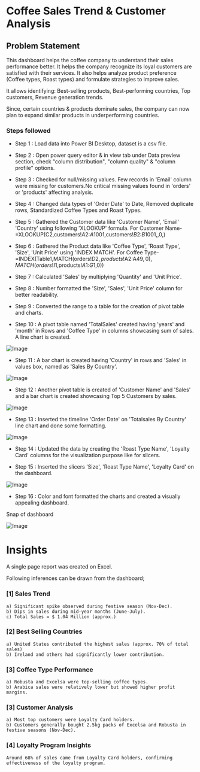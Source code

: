 # Coffee Sales Trend & Customer Analysis 



## Problem Statement

This dashboard helps the coffee company to understand their sales performance better. It helps the company recognize its loyal customers are satisfied with their services. It also helps analyze product preference (Coffee types, Roast types) and formulate strategies to improve sales.

It allows identifying:
Best-selling products, Best-performing countries, Top customers, Revenue generation trends.

Since, certain countries & products dominate sales, the company can now plan to expand similar products in underperforming countries.


### Steps followed 

- Step 1 : Load data into Power BI Desktop, dataset is a csv file.

- Step 2 : Open power query editor & in view tab under Data preview section, check "column distribution", "column quality" & "column profile" options.

- Step 3 : Checked for null/missing values. Few records in 'Email' column were missing for customers.No critical missing values found in 'orders' or 'products' affecting analysis.

- Step 4 : Changed data types of 'Order Date' to  Date, Removed duplicate rows, Standardized Coffee Types and Roast Types.

- Step 5 : Gathered the Customer data like 'Customer Name', 'Email' 'Country' using following 'XLOOKUP' formula.
                              For Customer Name- =XLOOKUP(C2,customers!$A$2:$A$1001,customers!$B$2:$B$1001,,0,)

- Step 6 : Gathered the Product data like 'Coffee Type', 'Roast Type', 'Size', 'Unit Price' using 'INDEX MATCH'.
                             For Coffee Type-=INDEX(Table1,MATCH(orders!$D2,products!$A$2:$A$49,0),MATCH(orders!I$1,products!$A$1:$G$1,0))

- Step 7 : Calculated 'Sales' by multiplying 'Quantity' and 'Unit Price'.

- Step 8 : Number formatted the 'Size', 'Sales', 'Unit Price' column for better readability.

- Step 9 : Converted the range to a table for the creation of pivot table and charts.

- Step 10 : A pivot table named 'TotalSales' created having 'years' and 'month' in Rows and 'Coffee Type' in columns showcasing sum of sales. A line chart is created.

![Image](https://github.com/user-attachments/assets/a12aff6f-1082-4b24-8443-dddbe2902722)
  
- Step 11 : A bar chart is created having 'Country' in rows and 'Sales' in values box, named as 'Sales By Country'.

![Image](https://github.com/user-attachments/assets/65b8bdf1-ed26-4e2b-a447-e06f50add1d8)

- Step 12 : Another pivot table is created of 'Customer Name' and 'Sales' and a bar chart is created showcasing Top 5 Customers by sales.

![Image](https://github.com/user-attachments/assets/05d0c206-95c5-436a-9c4e-d8bb8f6d51f5)

- Step 13 : Inserted the timeline 'Order Date' on 'Totalsales By Country' line chart and done some formatting. 

![Image](https://github.com/user-attachments/assets/61df8171-56d5-4067-b0e7-2ce060129e96)


- Step 14 : Updated the data by creating the 'Roast Type Name', 'Loyalty Card' columns for the visualization purpose like for slicers.

        
- Step 15 : Inserted the slicers 'Size', 'Roast Type Name', 'Loyalty Card' on the dashboard.
  

![Image](https://github.com/user-attachments/assets/0d69b389-629f-4097-bcf4-48ead0189adf)
        
 - Step 16 : Color and font formatted the charts and created a visually appealing dashboard.
 
  
 
 
 Snap of dashboard
 
![Image](https://github.com/user-attachments/assets/1311778e-c5a0-42fd-b369-6872590f4bd5)

 


# Insights

A single page report was created on Excel.

Following inferences can be drawn from the dashboard;

### [1] Sales Trend

    a) Significant spike observed during festive season (Nov-Dec).
    b) Dips in sales during mid-year months (June-July).
    c) Total Sales = $ 1.04 Million (approx.)


           
### [2] Best Selling Countries

    a) United States contributed the highest sales (approx. 70% of total sales)
    b) Ireland and others had significantly lower contribution.
   
   
  
### [3] Coffee Type Performance 
  
    a) Robusta and Excelsa were top-selling coffee types.
    b) Arabica sales were relatively lower but showed higher profit margins.

### [3] Customer Analysis 
  
    a) Most top customers were Loyalty Card holders.
    b) Customers generally bought 2.5kg packs of Excelsa and Robusta in festive seasons (Nov-Dec).

### [4] Loyalty Program Insights

    Around 68% of sales came from Loyalty Card holders, confirming effectiveness of the loyalty program.



     
 
 

